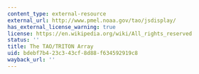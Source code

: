 ```yaml
---
content_type: external-resource
external_url: http://www.pmel.noaa.gov/tao/jsdisplay/
has_external_license_warning: true
license: https://en.wikipedia.org/wiki/All_rights_reserved
status: ''
title: The TAO/TRITON Array
uid: bdebf7b4-23c3-43cf-8d88-f634592919c8
wayback_url: ''
---
```

